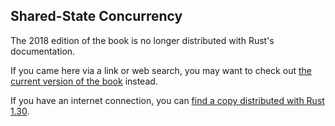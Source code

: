 ## Shared-State Concurrency

The 2018 edition of the book is no longer distributed with Rust's documentation.

If you came here via a link or web search, you may want to check out [the current version of the book](../ch16-03-shared-state.html) instead.

If you have an internet connection, you can [find a copy distributed with Rust 1.30](https://doc.rust-lang.org/1.30.0/book/2018-edition/ch16-03-shared-state.html).